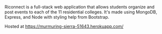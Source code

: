 Riconnect is a full-stack web application that allows students organize and post events to each of the 11 residential colleges.
It's made using MongoDB, Express, and Node with styling help from Bootstrap.

Hosted at https://murmuring-sierra-51643.herokuapp.com/
